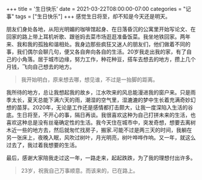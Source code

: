 +++
title = '生日快乐'
date = 2021-03-22T08:00:00-07:00
categories = "记事"
tags = ["生日快乐"]
+++
感觉生日将至，却不知是今天还是明天。

朋友们身处各地，从阳光明媚的咖啡馆起身、在日落昏沉的公寓里开始写论文、在回家的路上带上耳机听歌、跟爸妈去菜市场逛逛准备饭菜。我坐地铁回家。两年来、我和我的孤独和谐相处。我身边那些疯狂又迷人的朋友们，他们做着不同的事，我们偶尔会聊几句，便又各自奔向各自的生活。20岁我走出我的家，有了自己的小角落。居于城市边缘，努力工作，种花种豆，搭车去想去的地方，攒上几个月钱，飞向自己想去的地方。

> 我开始明白，原来想去哪，想见谁，不过是一抬脚的距离。

我所待的地方，总让我想起我的故乡，江水吹来的风总能漫进我的窗户来。只是雨季太长，夏天总能下满六天的雨，潮湿的空气里，湿漉漉的梦中生长着充满奇妙幻想的苗芽。2020年，无论是工作还是感情都打击颇大，让我一度深陷入生活的谷底。生日将至，不开心的事，隔日再谈。我很喜欢这种为自己打拼未来的生活，也喜欢这种总是没有丝毫确定性的生活。我今天住在城市中，突发奇想，想要去离树木近一些的地方去，然后就匆忙找房子，搬家.可能不过是两三天的时间，我躺在另一张床上，夜晚入眠，风吹过树叶，月光明亮，树叶哗哗作响。又一年，就这么过去了，我过着我想要的生活。

最后，感谢大家陪我走过这一年，一路走来，起起跌跌，为了我的理想付出许多。

> 23岁，祝我自己万事顺意。而该来的，已在路上。